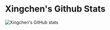 # Xingchen's Github Stats

![Xingchen's GitHub stats](https://github-readme-stats.vercel.app/api?username=Xingchen1224&show_icons=true&theme=tokyonight)
